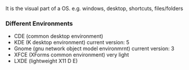 It is the visual part of a OS. e.g. windows, desktop, shortcuts, files/folders

### Different Environments
- CDE (common desktop environment)
- KDE (K desktop environment) current version: 5
- Gnome (gnu network object model environmrnt) current version: 3
- XFCE (XForms common environment) very light 
- LXDE (lightweight X11 D E)